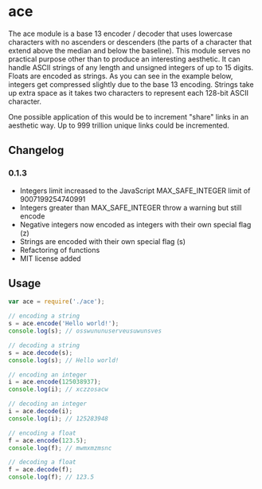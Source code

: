 # ace
The ace module is a base 13 encoder / decoder that uses lowercase characters with no ascenders or descenders (the parts of a character that extend above the median and below the baseline). This module serves no practical purpose other than to produce an interesting aesthetic. It can handle ASCII strings of any length and unsigned integers of up to 15 digits. Floats are encoded as strings. As you can see in the example below, integers get compressed slightly due to the base 13 encoding. Strings take up extra space as it takes two characters to represent each 128-bit ASCII character.

One possible application of this would be to increment "share" links in an aesthetic way. Up to 999 trillion unique links could be incremented.

## Changelog

### 0.1.3

- Integers limit increased to the JavaScript MAX_SAFE_INTEGER limit of 9007199254740991
- Integers greater than MAX_SAFE_INTEGER throw a warning but still encode
- Negative integers now encoded as integers with their own special flag (z)
- Strings are encoded with their own special flag (s)
- Refactoring of functions
- MIT license added
  
## Usage

```javascript
var ace = require('./ace');

// encoding a string
s = ace.encode('Hello world!');
console.log(s); // osswununuserveusuwunsves

// decoding a string
s = ace.decode(s);
console.log(s); // Hello world!

// encoding an integer
i = ace.encode(125038937);
console.log(i); // xczzosacw

// decoding an integer
i = ace.decode(i);
console.log(i); // 125283948

// encoding a float
f = ace.encode(123.5);
console.log(f); // mwmxmzmsnc

// decoding a float
f = ace.decode(f);
console.log(f); // 123.5
```